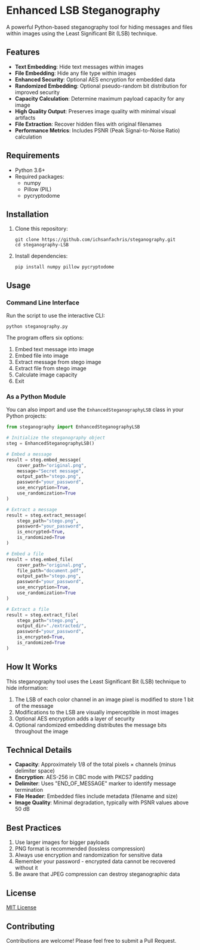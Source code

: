 # Enhanced LSB Steganography

A powerful Python-based steganography tool for hiding messages and files within images using the Least Significant Bit (LSB) technique.

## Features

- **Text Embedding**: Hide text messages within images
- **File Embedding**: Hide any file type within images
- **Enhanced Security**: Optional AES encryption for embedded data
- **Randomized Embedding**: Optional pseudo-random bit distribution for improved security
- **Capacity Calculation**: Determine maximum payload capacity for any image
- **High Quality Output**: Preserves image quality with minimal visual artifacts
- **File Extraction**: Recover hidden files with original filenames
- **Performance Metrics**: Includes PSNR (Peak Signal-to-Noise Ratio) calculation

## Requirements

- Python 3.6+
- Required packages:
  - numpy
  - Pillow (PIL)
  - pycryptodome

## Installation

1. Clone this repository:
   ```
   git clone https://github.com/ichsanfachris/steganography.git
   cd steganography-LSB
   ```

2. Install dependencies:
   ```
   pip install numpy pillow pycryptodome
   ```

## Usage

### Command Line Interface

Run the script to use the interactive CLI:

```
python steganography.py
```

The program offers six options:
1. Embed text message into image
2. Embed file into image
3. Extract message from stego image
4. Extract file from stego image
5. Calculate image capacity
6. Exit

### As a Python Module

You can also import and use the `EnhancedSteganographyLSB` class in your Python projects:

```python
from steganography import EnhancedSteganographyLSB

# Initialize the steganography object
steg = EnhancedSteganographyLSB()

# Embed a message
result = steg.embed_message(
    cover_path="original.png", 
    message="Secret message", 
    output_path="stego.png",
    password="your_password",
    use_encryption=True,
    use_randomization=True
)

# Extract a message
result = steg.extract_message(
    stego_path="stego.png",
    password="your_password",
    is_encrypted=True,
    is_randomized=True
)

# Embed a file
result = steg.embed_file(
    cover_path="original.png",
    file_path="document.pdf",
    output_path="stego.png",
    password="your_password",
    use_encryption=True,
    use_randomization=True
)

# Extract a file
result = steg.extract_file(
    stego_path="stego.png",
    output_dir="./extracted/",
    password="your_password",
    is_encrypted=True,
    is_randomized=True
)
```

## How It Works

This steganography tool uses the Least Significant Bit (LSB) technique to hide information:

1. The LSB of each color channel in an image pixel is modified to store 1 bit of the message
2. Modifications to the LSB are visually imperceptible in most images
3. Optional AES encryption adds a layer of security
4. Optional randomized embedding distributes the message bits throughout the image

## Technical Details

- **Capacity**: Approximately 1/8 of the total pixels × channels (minus delimiter space)
- **Encryption**: AES-256 in CBC mode with PKCS7 padding
- **Delimiter**: Uses "END_OF_MESSAGE" marker to identify message termination
- **File Header**: Embedded files include metadata (filename and size)
- **Image Quality**: Minimal degradation, typically with PSNR values above 50 dB

## Best Practices

1. Use larger images for bigger payloads
2. PNG format is recommended (lossless compression)
3. Always use encryption and randomization for sensitive data
4. Remember your password - encrypted data cannot be recovered without it
5. Be aware that JPEG compression can destroy steganographic data

## License

[MIT License](LICENSE)

## Contributing

Contributions are welcome! Please feel free to submit a Pull Request.
